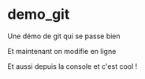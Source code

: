 # demo_git

Une démo de git qui se passe bien

Et maintenant on modifie en ligne

Et aussi depuis la console et c'est cool !
